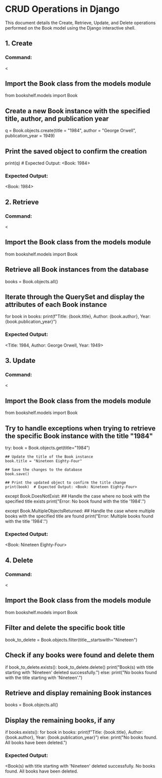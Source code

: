 # CRUD Operations in Django
This document details the Create, Retrieve, Update, and Delete operations performed on the Book model using the Django interactive shell.

## 1. Create
### Command:
<
## Import the Book class from the models module
from bookshelf.models import Book 

## Create a new Book instance with the specified title, author, and publication year
q = Book.objects.create(title = "1984", author = "George Orwell", publication_year = 1949)

## Print the saved object to confirm the creation
print(q)  # Expected Output: <Book: 1984>
>

### Expected Output:
<Book: 1984>

## 2. Retrieve
### Command:
<
## Import the Book class from the models module
from bookshelf.models import Book

## Retrieve all Book instances from the database
books = Book.objects.all()

## Iterate through the QuerySet and display the attributes of each Book instance
for book in books:
    print(f"Title: {book.title}, Author: {book.author}, Year: {book.publication_year}")
>

### Expected Output:
<Title: 1984, Author: George Orwell, Year: 1949>

## 3. Update
### Command:
<
## Import the Book class from the models module
from bookshelf.models import Book

## Try to handle exceptions when trying to retrieve the specific Book instance with the title "1984"
try:
    book = Book.objects.get(title="1984")

    ## Update the title of the Book instance
    book.title = "Nineteen Eighty-Four"

    ## Save the changes to the database
    book.save()

    ## Print the updated object to confirm the title change
    print(book)  # Expected Output: <Book: Nineteen Eighty-Four>

except Book.DoesNotExist:
    ## Handle the case where no book with the specified title exists
    print("Error: No book found with the title '1984'.")

except Book.MultipleObjectsReturned:
    ## Handle the case where multiple books with the specified title are found
    print("Error: Multiple books found with the title '1984'.")
>

### Expected Output:
<Book: Nineteen Eighty-Four>

## 4. Delete
### Command:
<
## Import the Book class from the models module
from bookshelf.models import Book 

## Filter and delete the specific book title
book_to_delete = Book.objects.filter(title__startswith="Nineteen")

## Check if any books were found and delete them
if book_to_delete.exists():
    book_to_delete.delete()
    print("Book(s) with title starting with 'Nineteen' deleted successfully.")
else:
    print("No books found with the title starting with 'Nineteen'.")

## Retrieve and display remaining Book instances
books = Book.objects.all()

## Display the remaining books, if any
if books.exists():
    for book in books:
        print(f"Title: {book.title}, Author: {book.author}, Year: {book.publication_year}")
else:
    print("No books found. All books have been deleted.")
>

### Expected Output:
<Book(s) with title starting with 'Nineteen' deleted successfully.
No books found. All books have been deleted.
>